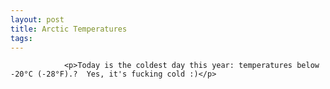 ```yaml
---
layout: post
title: Arctic Temperatures
tags:
---
```



                <p>Today is the coldest day this year: temperatures below -20°C (-28°F).?  Yes, it's fucking cold :)</p>

